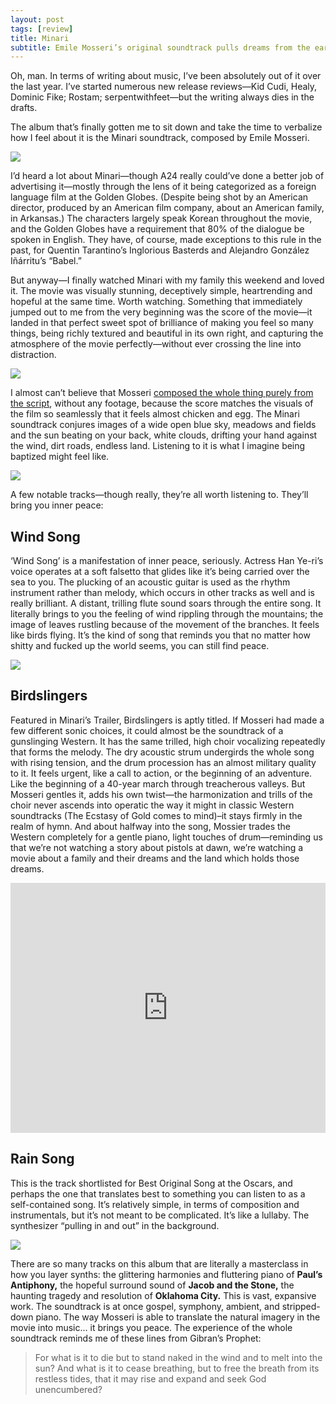 ```yaml
---
layout: post
tags: [review]
title: Minari
subtitle: Emile Mosseri’s original soundtrack pulls dreams from the earth 
---
```




Oh, man. In terms of writing about music, I’ve been absolutely out of it over the last year. I’ve started numerous new release reviews—Kid Cudi, Healy, Dominic Fike; Rostam; serpentwithfeet—but the writing always dies in the drafts.

The album that’s finally gotten me to sit down and take the time to verbalize how I feel about it is the Minari soundtrack, composed by Emile Mosseri. 

![](https://cdn.shopify.com/s/files/1/0263/1575/products/Minari_Cover_RGB300_3000px_1024x1024.jpg?v=1613163334)

I’d heard a lot about Minari—though A24 really could’ve done a better job of advertising it—mostly through the lens of it being categorized as a foreign language film at the Golden Globes. (Despite being shot by an American director, produced by an American film company,  about an American family, in Arkansas.) The characters largely speak Korean throughout the movie, and the Golden Globes have a requirement that 80% of the dialogue be spoken in English. They have, of course, made exceptions to this rule in the past, for Quentin Tarantino’s Inglorious Basterds and Alejandro González Iñárritu’s “Babel.” 

But anyway—I finally watched Minari with my family this weekend and loved it. The movie was visually stunning, deceptively simple, heartrending and hopeful at the same time. Worth watching. Something that immediately jumped out to me from the very beginning was the score of the movie—it landed in that perfect sweet spot of brilliance of making you feel so many things, being richly textured and beautiful in its own right, and capturing the atmosphere of the movie perfectly—without ever crossing the line into distraction. 


![](https://64.media.tumblr.com/2c9f29a7d159e4dfb097c28d128b209f/c1ffc50107e1f187-71/s1280x1920/d986b31aea07d4fce7227f28cbb7d0173e17a2fc.jpg)


I almost can’t believe that Mosseri [composed the whole thing purely from the script](https://observer.com/2021/02/emile-mosseri-minari-kajillionaire-interview/), without any footage, because the score matches the visuals of the film so seamlessly that it feels almost chicken and egg. The Minari soundtrack conjures images of a wide open blue sky, meadows and fields and the sun beating on your back, white clouds, drifting your hand against the wind, dirt roads, endless land. Listening to it is what I imagine being baptized might feel like. 


![](https://ilarge.lisimg.com/image/22537647/1118full-minari-screenshot.jpg)


A few notable tracks—though really, they’re all worth listening to. They’ll bring you inner peace:

## Wind Song

‘Wind Song’ is a manifestation of inner peace, seriously. Actress Han Ye-ri’s voice operates at a soft falsetto that glides like it’s being carried over the sea to you. The plucking of an acoustic guitar is used as the rhythm instrument rather than melody, which occurs in other tracks as well and is really brilliant. A distant, trilling flute sound soars through the entire song. It literally brings to you the feeling of wind rippling through the mountains; the image of leaves rustling because of the movement of the branches. It feels like birds flying. It’s the kind of song that reminds you that no matter how shitty and fucked up the world seems, you can still find peace. 

![](https://m.media-amazon.com/images/M/MV5BOWJhMmZkZGMtMDExNC00ZDVkLWI1YTMtODhhNGYzMWNjNjY1XkEyXkFqcGdeQXVyMTAzMDg4NzU0._V1_.jpg)


## Birdslingers

Featured in Minari’s Trailer, Birdslingers is aptly titled. If Mosseri had made a few different sonic choices, it could almost be the soundtrack of a gunslinging Western. It has the same trilled, high choir vocalizing repeatedly that forms the melody. The dry acoustic strum undergirds the whole song with rising tension, and the drum procession has an almost military quality to it. It feels urgent, like a call to action, or the beginning of an adventure. Like the beginning of a 40-year march through treacherous valleys. But Mosseri gentles it, adds his own twist—the harmonization and trills of the choir never ascends into operatic the way it might in classic Western soundtracks (The Ecstasy of Gold comes to mind)–it stays firmly in the realm of hymn. And about halfway into the song, Mossier trades the Western completely for a gentle piano, light touches of drum—reminding us that we’re not watching a story about pistols at dawn, we’re watching a movie about a family and their dreams and the land which holds those dreams. 

<iframe src="https://www.youtube.com/embed/KQ0gFidlro8" frameborder="0" allow="accelerometer; autoplay; encrypted-media; gyroscope; picture-in-picture" allowfullscreen onload='javascript:(function(o){o.style.height=o.contentWindow.document.body.scrollHeight+"px";}(this));' style="height:400px;width:100%;border:none;overflow:hidden;"></iframe>

## Rain Song

This is the track shortlisted for Best Original Song at the Oscars, and perhaps the one that translates best to something you can listen to as a self-contained song. It’s relatively simple, in terms of composition and instrumentals, but it’s not meant to be complicated. It’s like a lullaby. The synthesizer “pulling in and out” in the background. 


![](https://ilarge.lisimg.com/image/22537635/1118full-minari-screenshot.jpg)



There are so many tracks on this album that are literally a masterclass in how you layer synths: the glittering harmonies and fluttering piano of **Paul’s Antiphony,** the hopeful surround sound of **Jacob and the Stone,** the haunting tragedy and resolution of **Oklahoma City.** This is vast, expansive work. The soundtrack is at once gospel, symphony, ambient, and stripped-down piano. The way Mosseri is able to translate the natural imagery in the movie into music… it brings you peace. The experience of the whole soundtrack reminds me of these lines from Gibran’s Prophet: 


> For what is it to die but to stand naked in the wind and to melt into the sun?
> And what is it to cease breathing, but to free the breath from its restless tides, that it may rise and expand and seek God unencumbered?


